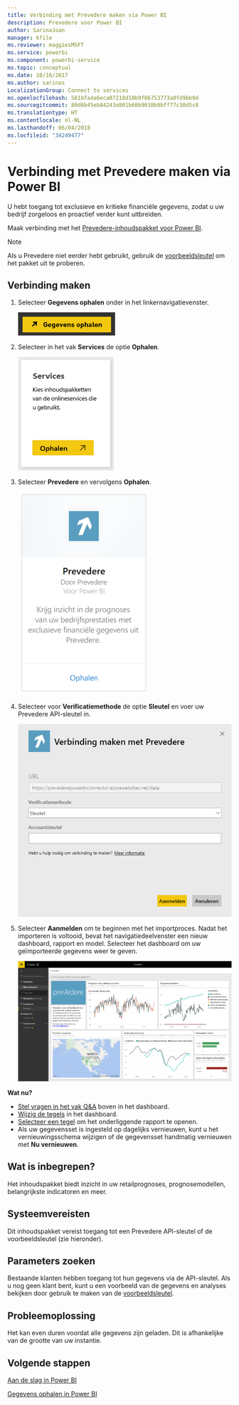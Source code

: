 ```yaml
---
title: Verbinding met Prevedere maken via Power BI
description: Prevedere voor Power BI
author: SarinaJoan
manager: kfile
ms.reviewer: maggiesMSFT
ms.service: powerbi
ms.component: powerbi-service
ms.topic: conceptual
ms.date: 10/16/2017
ms.author: sarinas
LocalizationGroup: Connect to services
ms.openlocfilehash: 581bfa4a6eca07218d10b9f86753773a0fd9bb9d
ms.sourcegitcommit: 80d6b45eb84243e801b60b9038b9bff77c30d5c8
ms.translationtype: HT
ms.contentlocale: nl-NL
ms.lasthandoff: 06/04/2018
ms.locfileid: "34249477"
---
```

# <a name="connect-to-prevedere-with-power-bi"></a>Verbinding met Prevedere maken via Power BI
U hebt toegang tot exclusieve en kritieke financiële gegevens, zodat u uw bedrijf zorgeloos en proactief verder kunt uitbreiden.

Maak verbinding met het [Prevedere-inhoudspakket voor Power BI](https://app.powerbi.com/getdata/services/prevedere).

>[!NOTE]
>Als u Prevedere niet eerder hebt gebruikt, gebruik de [voorbeeldsleutel](https://prevederepowerbiconnector.azurewebsites.net/static/learnmore.html) om het pakket uit te proberen.

## <a name="how-to-connect"></a>Verbinding maken
1. Selecteer **Gegevens ophalen** onder in het linkernavigatievenster.
   
   ![](media/service-connect-to-prevedere/getdata.png)
2. Selecteer in het vak **Services** de optie **Ophalen**.
   
   ![](media/service-connect-to-prevedere/services.png)
3. Selecteer **Prevedere** en vervolgens **Ophalen**.
   
   ![](media/service-connect-to-prevedere/connect.png)
4. Selecteer voor **Verificatiemethode** de optie **Sleutel** en voer uw Prevedere API-sleutel in.
   
    ![](media/service-connect-to-prevedere/creds.png)
5. Selecteer **Aanmelden** om te beginnen met het importproces. Nadat het importeren is voltooid, bevat het navigatiedeelvenster een nieuw dashboard, rapport en model. Selecteer het dashboard om uw geïmporteerde gegevens weer te geven.
   
     ![](media/service-connect-to-prevedere/dashboard.png)

**Wat nu?**

* [Stel vragen in het vak Q&A](power-bi-q-and-a.md) boven in het dashboard.
* [Wijzig de tegels](service-dashboard-edit-tile.md) in het dashboard.
* [Selecteer een tegel](service-dashboard-tiles.md) om het onderliggende rapport te openen.
* Als uw gegevensset is ingesteld op dagelijks vernieuwen, kunt u het vernieuwingsschema wijzigen of de gegevensset handmatig vernieuwen met **Nu vernieuwen**.

## <a name="whats-included"></a>Wat is inbegrepen?
Het inhoudspakket biedt inzicht in uw retailprognoses, prognosemodellen, belangrijkste indicatoren en meer.

## <a name="system-requirements"></a>Systeemvereisten
Dit inhoudspakket vereist toegang tot een Prevedere API-sleutel of de voorbeeldsleutel (zie hieronder).

## <a name="finding-parameters"></a>Parameters zoeken
<a name="FindingParams"></a>

Bestaande klanten hebben toegang tot hun gegevens via de API-sleutel. Als u nog geen klant bent, kunt u een voorbeeld van de gegevens en analyses bekijken door gebruik te maken van de [voorbeeldsleutel](https://prevederepowerbiconnector.azurewebsites.net/static/learnmore.html).

## <a name="troubleshooting"></a>Probleemoplossing
Het kan even duren voordat alle gegevens zijn geladen. Dit is afhankelijke van de grootte van uw instantie.

## <a name="next-steps"></a>Volgende stappen
[Aan de slag in Power BI](service-get-started.md)

[Gegevens ophalen in Power BI](service-get-data.md)


